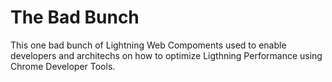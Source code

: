 # The Bad Bunch

This one bad bunch of Lightning Web Compoments used to enable developers and architechs on how to optimize Ligthning Performance using Chrome Developer Tools.